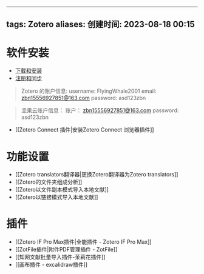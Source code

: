 
---
tags: Zotero
aliases: 
创建时间: 2023-08-18 00:15
---


# 软件安装

- [下载和安装](https://www.bilibili.com/video/BV1K14y1a7wE?t=299.3)
- [注册和同步](https://www.bilibili.com/video/BV1K14y1a7wE?t=419.7)

>Zotero 的账户信息:
>username: FlyingWhale2001
>email: zbn15556927851@163.com
>password: asd123zbn

>坚果云账户信息：
>账户： zbn15556927851@163.com
>password: asd123zbn

- [[Zotero Connect 插件|安装Zotero Connect 浏览器插件]]

# 功能设置

- [[Zotero translators翻译器|更换Zotero翻译器为Zotero translators]]
- [[Zotero的文件夹组成分析]]
- [[Zotero以文件副本模式导入本地文献]]
- [[Zotero以链接模式导入本地文献]]

# 插件

- [[Zotero IF Pro Max插件|全能插件 - Zotero IF Pro Max]]
- [[ZotFile插件|附件PDF管理插件 - ZotFile]]
- [[知网文献批量导入插件-茉莉花插件]]
- [[画布插件 - excalidraw插件]]



